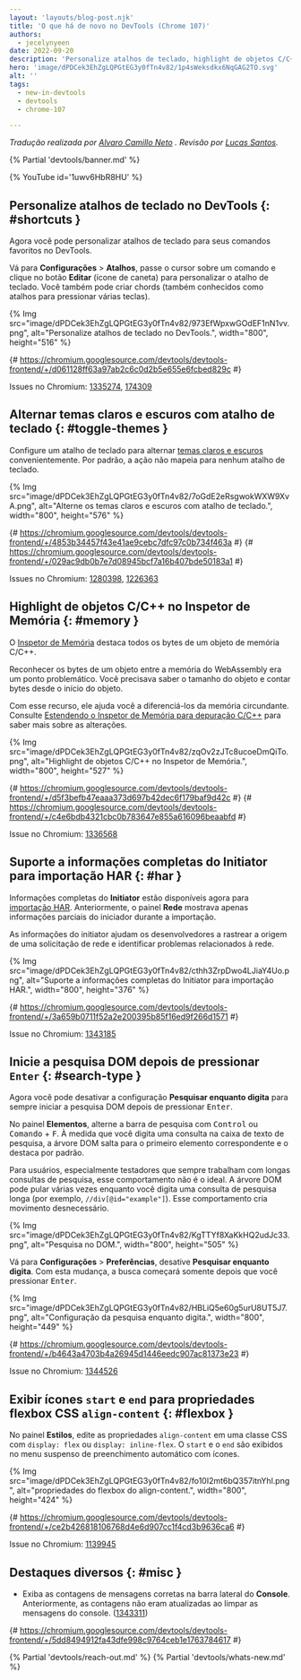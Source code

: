 ```yaml
---
layout: 'layouts/blog-post.njk'
title: 'O que há de novo no DevTools (Chrome 107)'
authors:
  - jecelynyeen
date: 2022-09-20
description: 'Personalize atalhos de teclado, highlight de objetos C/C++ no Inspetor de Memória muito mais.'
hero: 'image/dPDCek3EhZgLQPGtEG3y0fTn4v82/1p4sWeksdkx6NqGAG2TO.svg'
alt: ''
tags:
  - new-in-devtools
  - devtools
  - chrome-107

---
```


*Tradução realizada por [Alvaro Camillo Neto](https://www.linkedin.com/in/alvarocamillont/) . Revisão por [Lucas Santos](https://lsantos.dev).*

{% Partial 'devtools/banner.md' %}

{% YouTube id='1uwv6HbR8HU' %}

<!-- Translation instructions:
  1. Remove the "draft: true" tag above when submitting PR
  2. Provide translations under each of the English commented original content
  3. Translate the "description" tag above
  4. Translate all the <img> alt text
  5. Update the whats-new.md file -->

<!-- Content starts here -->

<!-- ## Customize keyboard shortcuts in DevTools {: #shortcuts } -->
## Personalize atalhos de teclado no DevTools {: #shortcuts } 
<!-- You can now customize keyboard shortcuts for your favorite commands in DevTools. -->
Agora você pode personalizar atalhos de teclado para seus comandos favoritos no DevTools.
<!-- Go to **Settings** > **Shortcuts**, hover over a command and click the **Edit** button (pen icon) to customize the keyboard shortcut. You can create chords (a.k.a multi-key press shortcuts) as well.  -->
Vá para **Configurações** > **Atalhos**, passe o cursor sobre um comando e clique no botão **Editar** (ícone de caneta) para personalizar o atalho de teclado. Você também pode criar chords (também conhecidos como atalhos para pressionar várias teclas).

{% Img src="image/dPDCek3EhZgLQPGtEG3y0fTn4v82/973EfWpxwGOdEF1nN1vv.png", alt="Personalize atalhos de teclado no DevTools.", width="800", height="516" %}

{# https://chromium.googlesource.com/devtools/devtools-frontend/+/d061128ff63a97ab2c6c0d2b5e655e6fcbed829c #}

Issues no Chromium: [1335274](https://crbug.com/1335274), [174309](https://crbug.com/174309)


<!-- ## Toggle light and dark themes with keyboard shortcut {: #toggle-themes } -->
## Alternar temas claros e escuros com atalho de teclado {: #toggle-themes }
<!-- Configure a keyboard shortcut to toggle [light and dark themes](/docs/devtools/rendering/emulate-css/#emulate-css-media-feature-prefers-color-scheme) conveniently. By default, the action doesn’t map to any keyboard shortcut. -->
Configure um atalho de teclado para alternar [temas claros e escuros](/docs/devtools/rendering/emulate-css/#emulate-css-media-feature-prefers-color-scheme) convenientemente. Por padrão, a ação não mapeia para nenhum atalho de teclado.

{% Img src="image/dPDCek3EhZgLQPGtEG3y0fTn4v82/7oGdE2eRsgwokWXW9XvA.png", alt="Alterne os temas claros e escuros com atalho de teclado.", width="800", height="576" %}

{# https://chromium.googlesource.com/devtools/devtools-frontend/+/4853b34457f43e41ae9cebc7dfc97c0b734f463a #}
{# https://chromium.googlesource.com/devtools/devtools-frontend/+/029ac9db0b7e7d08945bcf7a16b407bde50183a1 #}

Issues no Chromium: [1280398](https://crbug.com/1280398), [1226363](https://crbug.com/1226363)


<!-- ## Highlight C/C++ objects in the Memory Inspector {: #memory } -->
## Highlight de objetos C/C++ no Inspetor de Memória {: #memory }
<!-- The [Memory Inspector](/docs/devtools/memory-inspector/) highlights all the bytes of a C/C++ memory object. -->
O [Inspetor de Memória](/docs/devtools/memory-inspector/) destaca todos os bytes de um objeto de memória C/C++.
<!-- Recognizing an object’s bytes among the surrounding WebAssembly memory was a pain point. You have to know the object’s size and count bytes from the object’s start. -->
Reconhecer os bytes de um objeto entre a memória do WebAssembly era um ponto problemático. Você precisava saber o tamanho do objeto e contar bytes desde o início do objeto.
<!-- With this feature,  it helps you tell them apart from the surrounding memory. See [Extending the Memory Inspector for C/C++ debugging](/blog/memory-inspector-extended-cpp/) to learn more about the changes. -->
Com esse recurso, ele ajuda você a diferenciá-los da memória circundante. Consulte [Estendendo o Inspetor de Memória para depuração C/C++](/blog/memory-inspector-extended-cpp/) para saber mais sobre as alterações.

{% Img src="image/dPDCek3EhZgLQPGtEG3y0fTn4v82/zqOv2zJTc8ucoeDmQiTo.png", alt="Highlight de objetos C/C++ no Inspetor de Memória.", width="800", height="527" %}

{# https://chromium.googlesource.com/devtools/devtools-frontend/+/d5f3befb47eaaa373d697b42dec6f179baf9d42c #}
{# https://chromium.googlesource.com/devtools/devtools-frontend/+/c4e6bdb4321cbc0b783647e855a616096beaabfd #}

Issue no Chromium: [1336568](https://crbug.com/1336568)


<!-- ## Support full initiator information for HAR import {: #har } -->
## Suporte a informações completas do Initiator para importação HAR {: #har }
<!-- Full **Initiator** information is available now for [HAR import](/docs/devtools/network/reference/#save-as-har). Previously, the **Network** panel only shows partial initiator information during import. -->
Informações completas do **Initiator** estão disponíveis agora para [importação HAR](/docs/devtools/network/reference/#save-as-har). Anteriormente, o painel **Rede** mostrava apenas informações parciais do iniciador durante a importação.
<!-- The initiator information helps developers to trace the origin of a network request and identify network-related issues.  -->
As informações do initiator ajudam os desenvolvedores a rastrear a origem de uma solicitação de rede e identificar problemas relacionados à rede.

{% Img src="image/dPDCek3EhZgLQPGtEG3y0fTn4v82/cthh3ZrpDwo4LJiaY4Uo.png", alt="Suporte a informações completas do Initiator para importação HAR.", width="800", height="376" %}

{# https://chromium.googlesource.com/devtools/devtools-frontend/+/3a659b0711f52a2e200395b85f16ed9f266d1571 #}

Issue no Chromium: [1343185](https://crbug.com/1343185)



<!-- ## Start DOM search after pressing `Enter` {: #search-type } -->
## Inicie a pesquisa DOM depois de pressionar `Enter` {: #search-type }
<!-- You can now disable the **Search as you type** setting to always start DOM search after pressing <kbd>Enter</kbd>.  -->
Agora você pode desativar a configuração **Pesquisar enquanto digita** para sempre iniciar a pesquisa DOM depois de pressionar <kbd>Enter</kbd>.
<!-- In the **Elements** panel, toggle the search bar with <kbd>Control</kbd> or <kbd>Command</kbd> + <kbd>F</kbd>. As you type a query in the search textbox, the DOM tree will jump to the first matching element and highlight it by default.  -->
No painel **Elementos**, alterne a barra de pesquisa com <kbd>Control</kbd> ou <kbd>Comando</kbd> + <kbd>F</kbd>. À medida que você digita uma consulta na caixa de texto de pesquisa, a árvore DOM salta para o primeiro elemento correspondente e o destaca por padrão.
<!-- For users, especially testers who always work with lengthy search queries, this behavior is not ideal. The DOM tree might jump multiple times as you type in a lengthy search query (e.g. `//div[@id="example"]`). This behavior creates unnecessary motion. -->
Para usuários, especialmente testadores que sempre trabalham com longas consultas de pesquisa, esse comportamento não é o ideal. A árvore DOM pode pular várias vezes enquanto você digita uma consulta de pesquisa longa (por exemplo, `//div[@id="example"]`). Esse comportamento cria movimento desnecessário.

{% Img src="image/dPDCek3EhZgLQPGtEG3y0fTn4v82/KgTTYf8XaKkHQ2udJc33.png", alt="Pesquisa no DOM.", width="800", height="505" %}

<!-- Go to **Settings** > **Preferences**, disable **Search as you type**. With this change, the search will start only after you press <kbd>Enter</kbd>. -->
Vá para **Configurações** > **Preferências**, desative **Pesquisar enquanto digita**. Com esta mudança, a busca começará somente depois que você pressionar <kbd>Enter</kbd>.

{% Img src="image/dPDCek3EhZgLQPGtEG3y0fTn4v82/HBLiQ5e60g5urU8UT5J7.png", alt="Configuração da pesquisa enquanto digita.", width="800", height="449" %}

{# https://chromium.googlesource.com/devtools/devtools-frontend/+/b4643a4703b4a26945d1446eedc907ac81373e23 #}

Issue no Chromium: [1344526](https://crbug.com/1344526)


<!-- ## Display `start` and `end` icons for `align-content` CSS flexbox properties {: #flexbox } -->
## Exibir ícones `start` e `end` para propriedades flexbox CSS `align-content` {: #flexbox }
<!-- In the **Styles** pane, edit the `align-content` properties in a CSS class with `display: flex` or `display: inline-flex`. The `start` and `end` show in the auto-complete dropdown with icons. -->
No painel **Estilos**, edite as propriedades `align-content` em uma classe CSS com `display: flex` ou `display: inline-flex`. O `start` e o `end` são exibidos no menu suspenso de preenchimento automático com ícones.

{% Img src="image/dPDCek3EhZgLQPGtEG3y0fTn4v82/fo10I2mt6bQ357itnYhl.png", alt="propriedades do flexbox do align-content.", width="800", height="424" %}

{# https://chromium.googlesource.com/devtools/devtools-frontend/+/ce2b426818106768d4e6d907cc1f4cd3b9636ca6 #}

Issue no Chromium: [1139945](https://crbug.com/1139945)


<!-- ## Miscellaneous highlights {: #misc } -->
 ## Destaques diversos {: #misc }
<!-- - Display correct message counts in the **Console** sidebar. Previously, the counts didn't refresh when clearing console messages. ([1343311](https://crbug.com/1343311)) -->
 - Exiba as contagens de mensagens corretas na barra lateral do **Console**. Anteriormente, as contagens não eram atualizadas ao limpar as mensagens do console. ([1343311](https://crbug.com/1343311))

{# https://chromium.googlesource.com/devtools/devtools-frontend/+/5dd8494912fa43dfe998c9764ceb1e1763784617 #}


{% Partial 'devtools/reach-out.md' %}
{% Partial 'devtools/whats-new.md' %}
